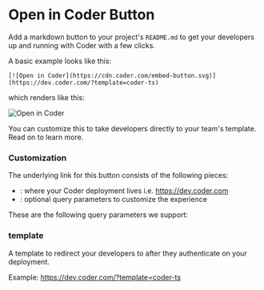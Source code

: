 # Open in Coder Button

Add a markdown button to your project's `README.md` to get your developers up and running with Coder with a few clicks.

A basic example looks like this:

```text
[![Open in Coder](https://cdn.coder.com/embed-button.svg)](https://dev.coder.com/?template=coder-ts)
```

which renders like this:

![Open in Coder](https://cdn.coder.com/embed-button.svg)

You can customize this to take developers directly to your team's template. Read on to learn more.

### Customization

The underlying link for this button consists of the following pieces:
- <deployment-url>: where your Coder deployment lives i.e. https://dev.coder.com
- <query-params>: optional query parameters to customize the experience

These are the following query parameters we support:

### template

A template to redirect your developers to after they authenticate on your deployment.

Example: https://dev.coder.com/?template=coder-ts
